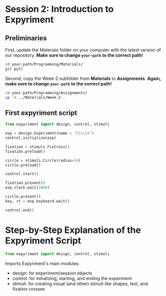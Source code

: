 # Session 2: Introduction to Expyriment

## Preliminaries

First, update the Materials folder on your computer with the latest version of our repository. **Make sure to change ```your-path``` to the correct path!**

```bash
cd your-path/Programming/Materials/
git pull
```

Second, copy the Week-2 subfolder from **Materials** to **Assignments**. **Again, make sure to change ```your-path``` to the correct path!**

```bash
cd your-path/Programming/Assignments/
cp -R ../Materials/Week-2 .
```

## First expyriment script
```python
from expyriment import design, control, stimuli

exp = design.Experiment(name = "Circle")
control.initialize(exp)

fixation = stimuli.FixCross()
fixation.preload()

circle = stimuli.Circle(radius=50)
circle.preload()

control.start()

fixation.present()
exp.clock.wait(1000)

circle.present()
key, rt = exp.keyboard.wait()

control.end()
```

# Step-by-Step Explanation of the Expyriment Script

```python
from expyriment import design, control, stimuli
```

Imports Expyriment's main modules:
- design: for experiment/session objects
- control: for initializing, starting, and ending the experiment
- stimuli: for creating visual (and other) stimuli like shapes, text, and fixation crosses

